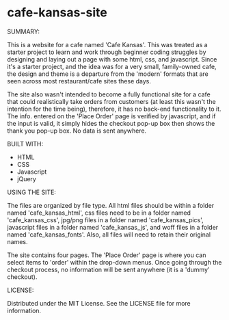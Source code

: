 # cafe-kansas-site

SUMMARY:

This is a website for a cafe named 'Cafe Kansas'. This was treated as a starter project to learn and work through beginner coding struggles by designing and laying out a page with some html, css, and javascript. Since it's a starter project, and the idea was for a very small, family-owned cafe, the design and theme is a departure from the 'modern' formats that are seen across most restaurant/cafe sites these days. 

The site also wasn't intended to become a fully functional site for a cafe that could realistically take orders from customers (at least this wasn't the intention for the time being), therefore, it has no back-end functionality to it. The info. entered on the 'Place Order' page is verified by javascript, and if the input is valid, it simply hides the checkout pop-up box then shows the thank you pop-up box. No data is sent anywhere.

BUILT WITH:
- HTML
- CSS
- Javascript
- jQuery

USING THE SITE:

The files are organized by file type. All html files should be within a folder named 'cafe_kansas_html', css files need to be in a folder named 'cafe_kansas_css', jpg/png files in a folder named 'cafe_kansas_pics', javascript files in a folder named 'cafe_kansas_js', and woff files in a folder named 'cafe_kansas_fonts'. Also, all files will need to retain their original names.

The site contains four pages. The 'Place Order' page is where you can select items to 'order' within the drop-down menus. Once going through the checkout process, no information will be sent anywhere (it is a 'dummy' checkout).

LICENSE:

Distributed under the MIT License. See the LICENSE file for more information.
